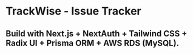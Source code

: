 # TrackWise - Issue Tracker

## Build with Next.js + NextAuth + Tailwind CSS + Radix UI + Prisma ORM + AWS RDS (MySQL).
